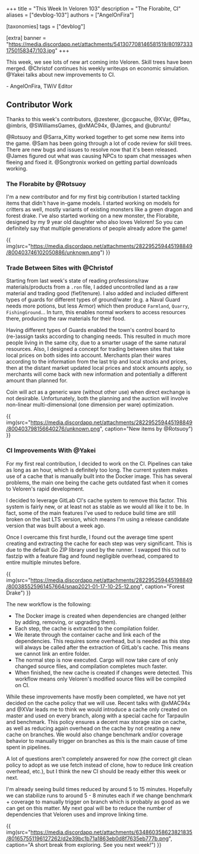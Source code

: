 +++
title = "This Week In Veloren 103"
description = "The Florabite, CI"
aliases = ["devblog-103"]
authors = ["AngelOnFira"]

[taxonomies]
tags = ["devblog"]

[extra]
banner = "https://media.discordapp.net/attachments/541307708146581519/801973331750158347/103.jpg"
+++

This week, we see lots of new art coming into Veloren. Skill trees have been
merged. @Christof continues his weekly writeups on economic simulation. @Yakei
talks about new improvements to CI.

\- AngelOnFira, TWiV Editor

## Contributor Work

Thanks to this week's contributors, @zesterer, @ccgauche, @XVar, @Pfau, @imbris,
@SWilliamsGames, @xMAC94x, @James, and @ubruntu!

@Rotsuoy and @Sarra_Kitty worked together to get some new items into the game.
@Sam has been going through a lot of code review for skill trees. There are new
bugs and issues to resolve now that it's been released. @James figured out what
was causing NPCs to spam chat messages when fleeing and fixed it. @Songtronix
worked on getting partial downloads working.

### The Florabite by @Rotsuoy

I'm a new contributor and for my first big contribution I started tackling items
that didn't have in-game models. I started working on models for critters as
well, mostly variants of existing monsters like a green dragon and forest drake.
I've also started working on a new monster, the Florabite, designed by my 9 year
old daughter who also loves Veloren! So you can definitely say that multiple
generations of people already adore the game!

{{
  img(src="https://media.discordapp.net/attachments/282295259445198849/800403746102050886/unknown.png")
}}

### Trade Between Sites with @Christof

Starting from last week's state of reading professions/raw materials/products
from a `.ron` file, I added uncontrolled land as a raw material and trading good
(fief/tenure). I also added and included different types of guards for different
types of ground/water (e.g. a Naval Guard needs more potions, but less Armor)
which then produce `Farmland`, `Quarry`, `FishingGround`... In turn, this
enables normal workers to access resources there, producing the raw materials
for their food.

Having different types of Guards enabled the town's control board to (re-)assign
tasks according to changing needs. This resulted in much more people living in
the same city, due to a smarter usage of the same natural resources. Also, I
designed a concept for trading between sites that take local prices on both
sides into account. Merchants plan their wares according to the information from
the last trip and local stocks and prices, then at the distant market updated
local prices and stock amounts apply, so merchants will come back with new
information and potentially a different amount than planned for.

Coin will act as a generic ware (without other use) when direct exchange is not
desirable. Unfortunately, both the planning and the auction will involve
non-linear multi-dimensional (one dimension per ware) optimization.

{{
  img(src="https://media.discordapp.net/attachments/282295259445198849/800403798156640276/unknown.png",
  caption="New items by @Rotsuoy")
}}

### CI Improvements With @Yakei

For my first real contribution, I decided to work on the CI. Pipelines can take
as long as an hour, which is definitely too long. The current system makes use
of a cache that is manually built into the Docker image. This has several
problems, the main one being the cache gets outdated fast when it comes to
Veloren's rapid development.

I decided to leverage GitLab CI's cache system to remove this factor. This
system is fairly new, or at least not as stable as we would all like it to be.
In fact, some of the main features I've used to reduce build time are still
broken on the last LTS version, which means I'm using a release candidate
version that was built about a week ago.

Once I overcame this first hurdle, I found out the average time spent creating
and extracting the cache for each step was very significant. This is due to the
default Go ZIP library used by the runner. I swapped this out to fastzip
with a feature flag and found negligible overhead, compared to entire multiple
minutes before.

{{
  img(src="https://media.discordapp.net/attachments/282295259445198849/800385525961457664/snap2021-01-17-10-25-12.png",
  caption="Forest Drake")
}}

The new workflow is the following:

- The Docker image is created when dependencies are changed (either by adding,
  removing, or upgrading them).
- Each step, the cache is extracted to the compilation folder.
- We iterate through the container cache and link each of the dependencies. This
  requires some overhead, but is needed as this step will always be called after
  the extraction of GitLab's cache. This means we cannot link an entire folder.
- The normal step is now executed. Cargo will now take care of only changed
  source files, and compilation completes much faster.
- When finished, the new cache is created if changes were detected. This
  workflow means only Veloren's modified source files will be compiled on CI.

While these improvements have mostly been completed, we have not yet decided on
the cache policy that we will use. Recent talks with @xMAC94x and @XVar leads me
to think we would introduce a cache only created on master and used on every
branch, along with a special cache for Tarpaulin and benchmark. This policy
ensures a decent max storage size on cache, as well as reducing again overhead
on the cache by not creating a new cache on branches. We would also change
benchmark and/or coverage behavior to manually trigger on branches as this is
the main cause of time spent in pipelines.

A lot of questions aren't completely answered for now (the correct git clean
policy to adopt as we use fetch instead of clone, how to reduce link creation
overhead, etc.), but I think the new CI should be ready either this week or
next.

I'm already seeing build times reduced by around 5 to 15 minutes. Hopefully we
can stabilize runs to around 5 - 8 minutes each if we change benchmark +
coverage to manually trigger on branch which is probably as good as we can get
on this matter. My next goal will be to reduce the number of dependencies that
Veloren uses and improve linking time.

{{
  img(src="https://media.discordapp.net/attachments/634860358623821835/801657551196127262/d2e39bc1b71a1863eb0d8f7635eb777b.png",
  caption="A short break from exploring. See you next week!")
}}
